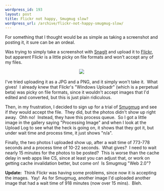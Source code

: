 ```yaml
--- 
wordpress_id: 193
layout: post
title: Flickr not happy, Smugmug slow?
wordpress_url: /archive/flickr-not-happy-smugmug-slow/
---
```


<p>For something that I thought would be as simple as taking a screenshot and posting it, it sure can be an ordeal.</p> <p>Was trying to simply take a screenshot with <a href="http://www.techsmith.com/snagit.asp">SnagIt</a> and upload it to <a href="http://flickr.com">Flickr</a>, but apparent Flickr is a little picky on file formats and won't accept any of my files.</p> <p align="center"><a href='http://static.flickr.com/80/239586469_05134b068c.jpg' title='SnagIt/Flickr Problems' details='http://www.flickr.com/photos/99026274@N00/239586469/' detailsText='Flickr page' rel='lightbox'><img src='http://static.flickr.com/80/239586469_05134b068c_t.jpg' border='0'></a>&nbsp;</p> <p>I've tried uploading it as a JPG and a PNG, and it simply won't take it.&nbsp; What gives!&nbsp; I already knew that Flickr's "Windows Uploadr" (which is a perpetual beta) was picky on file formats, since it wouldn't accept images that I'd edited and converted, but this is just plain ridiculous.</p> <p>Then, in my frustration, I decided to sign up for a trial of <a href="http://smugmug.com">Smugmug</a> and see if <em>they</em> would accept the file.&nbsp; They did, but the photos didn't show up right away.&nbsp; Ohh no!&nbsp; Instead, they have this process queue.&nbsp; So I got a little image in the gallery saying "Processing Image" and when I look at the Upload Log to see what the heck is going on, it shows that they got it, but under wait time and process time, it just shows "n/a".</p> <p>Finally, the two photos I uploaded show up, after a wait time of 773-778 seconds and a process time of 10-22 seconds.&nbsp; What gives?&nbsp; I need to wait nearly 15 minutes for the photos to be posted?&nbsp; This is worse than the cache delay in web apps like CS, since at least you can adjust that, or work on getting cache invalidation better, but come on!&nbsp; Is Smugmug "Web 2.0"?</p> <p><strong>Update:</strong>&nbsp; Think Flickr was having some problems, since now it is accepting the images.&nbsp; Yay!&nbsp; As for Smugmug, another image I'd uploaded another image that had a wait time of 918 minutes (now over 15 mins).&nbsp; Bleh.</p>
         
